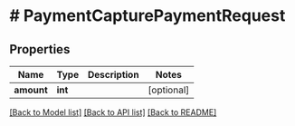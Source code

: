 # # PaymentCapturePaymentRequest

## Properties

Name | Type | Description | Notes
------------ | ------------- | ------------- | -------------
**amount** | **int** |  | [optional]

[[Back to Model list]](../../README.md#models) [[Back to API list]](../../README.md#endpoints) [[Back to README]](../../README.md)
